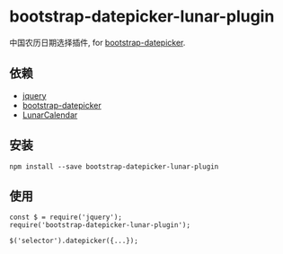 # bootstrap-datepicker-lunar-plugin

中国农历日期选择插件, for [bootstrap-datepicker](https://github.com/uxsolutions/bootstrap-datepicker).

## 依赖

* [jquery](https://github.com/jquery/jquery)
* [bootstrap-datepicker](https://github.com/uxsolutions/bootstrap-datepicker)
* [LunarCalendar](https://github.com/zzyss86/LunarCalendar)

## 安装

```
npm install --save bootstrap-datepicker-lunar-plugin
```

## 使用

```
const $ = require('jquery');
require('bootstrap-datepicker-lunar-plugin');

$('selector').datepicker({...});
```

